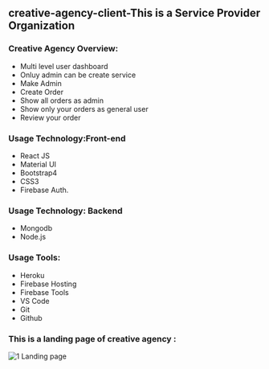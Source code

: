 ## creative-agency-client-This is a Service Provider Organization

### Creative Agency Overview:
* Multi level user dashboard
* Onluy admin can be create service
* Make Admin
* Create Order
* Show all orders as admin
* Show only your orders as general user
* Review your order

### Usage Technology:Front-end
* React JS
* Material UI
* Bootstrap4
* CSS3
* Firebase Auth.

### Usage Technology: Backend
* Mongodb
* Node.js

### Usage Tools:
* Heroku
* Firebase Hosting
* Firebase Tools
* VS Code
* Git
* Github
### This is a landing page of creative agency :
![1 Landing page](https://user-images.githubusercontent.com/67516342/100698708-fd4b4900-334d-11eb-9ebf-eed31ee3be05.png)

